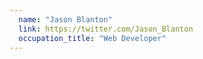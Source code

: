 ```yaml
---
  name: "Jason Blanton"
  link: https://twitter.com/Jason_Blanton
  occupation_title: "Web Developer"
---
```

